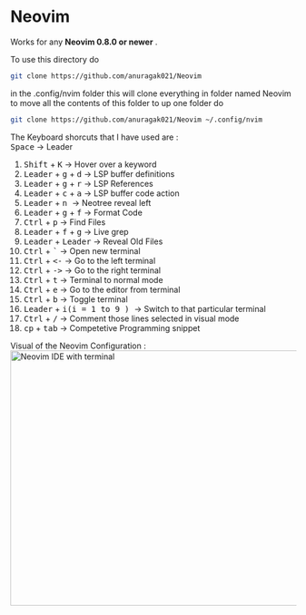 # Neovim


Works for any **Neovim 0.8.0 or newer** .  
  
To use this directory do

```bash
git clone https://github.com/anuragak021/Neovim
```
in the .config/nvim folder this will clone everything in folder named Neovim to move all the contents of this folder to up one folder do 

```bash
git clone https://github.com/anuragak021/Neovim ~/.config/nvim
```
The Keyboard shorcuts that I have used are : 
<br> 
<kbd>Space</kbd> -> Leader
1. <kbd>Shift</kbd> + <kbd>K</kbd> -> Hover over a keyword
2. <kbd>Leader</kbd> + <kbd>g</kbd> + <kbd>d</kbd> -> LSP buffer definitions
3. <kbd>Leader</kbd> + <kbd>g</kbd> + <kbd>r</kbd> -> LSP References
4. <kbd>Leader</kbd> + <kbd>c</kbd> + <kbd>a</kbd> -> LSP buffer code action
5. <kbd>Leader</kbd> + <kbd> n </kbd> -> Neotree reveal left
6. <kbd>Leader</kbd> + <kbd>g</kbd> + <kbd>f</kbd> -> Format Code
7. <kbd>Ctrl</kbd> + <kbd>p</kbd> -> Find Files
8. <kbd>Leader</kbd> + <kbd>f</kbd> + <kbd>g</kbd> -> Live grep
9. <kbd>Leader</kbd> + <kbd>Leader</kbd> -> Reveal Old Files
10. <kbd>Ctrl</kbd> + <kbd>`</kbd> -> Open new terminal
11. <kbd>Ctrl</kbd> + <kbd><-</kbd> -> Go to the left terminal
12. <kbd>Ctrl</kbd> + <kbd>-></kbd> -> Go to the right terminal
13. <kbd>Ctrl</kbd> + <kbd>t</kbd> -> Terminal to normal mode
14. <kbd>Ctrl</kbd> + <kbd>e</kbd> -> Go to the editor from terminal
15. <kbd>Ctrl</kbd> + <kbd>b</kbd> -> Toggle terminal
16. <kbd>Leader</kbd> + <kbd>i(i = 1 to 9 ) </kbd> -> Switch to that particular terminal
17. <kbd>Ctrl</kbd> + <kbd>/</kbd> -> Comment those lines selected in visual mode
18. <kbd>cp</kbd> + <kbd>tab</kbd> -> Competetive Programming snippet

Visual of the Neovim Configuration : 
<img width="800" height="450" alt="Neovim IDE with terminal" src="https://github.com/user-attachments/assets/7a7f0706-2c98-44b0-a227-5782e3720ed7" />
